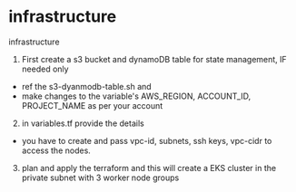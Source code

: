 # infrastructure
infrastructure

1. First create a s3 bucket and dynamoDB table for state management, IF needed only
  - ref the s3-dyanmodb-table.sh and
  - make changes to the variable's
      AWS_REGION, ACCOUNT_ID, PROJECT_NAME as per your account
2. in variables.tf provide the details
  - you have to create and pass vpc-id, subnets, ssh keys, vpc-cidr to access the nodes.

3. plan and apply the terraform and this will create a EKS cluster in the private subnet with 3 worker node groups
